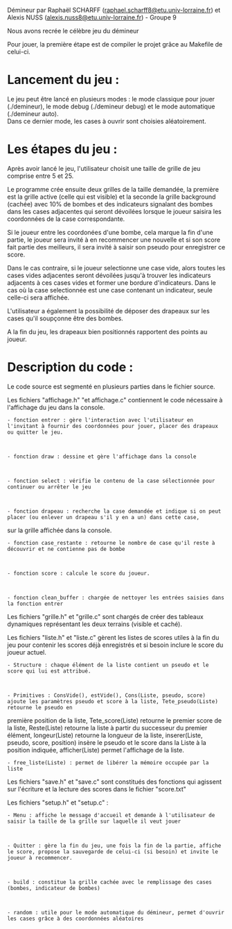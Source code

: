 ﻿Démineur par Raphaël SCHARFF (raphael.scharff8@etu.univ-lorraine.fr) et Alexis NUSS (alexis.nuss8@etu.univ-lorraine.fr) - Groupe 9 



Nous avons recrée le célèbre jeu du démineur



Pour jouer, la première étape est de compiler le projet grâce au Makefile de celui-ci.



# Lancement du jeu :

Le jeu peut être lancé en plusieurs modes : le mode classique pour jouer (./demineur), le mode debug (./demineur debug) et le mode automatique (./demineur auto).  
Dans ce dernier mode, les cases à ouvrir sont choisies aléatoirement. 



# Les étapes du jeu :

Après avoir lancé le jeu, l'utilisateur choisit une taille de grille de jeu comprise entre 5 et 25.

Le programme crée ensuite deux grilles de la taille demandée, la première est la grille active (celle qui est visible) et la seconde la grille background (cachée)
avec 10% de bombes et des indicateurs signalant des bombes dans les cases adjacentes qui seront dévoilées lorsque le joueur saisira les coordonnées de la 
case correspondante.


Si le joueur entre les coordonées d'une bombe, cela marque la fin d'une partie, le joueur sera invité à en recommencer une nouvelle et si son score fait partie des
meilleurs, il sera invité à saisir son pseudo pour enregistrer ce score.


Dans le cas contraire, si le joueur selectionne une case vide, alors toutes les cases vides adjacentes seront dévoilées jusqu'à trouver les indicateurs adjacents 
à ces cases vides et former une bordure d'indicateurs.
Dans le cas où la case selectionnée est une case contenant un indicateur, seule celle-ci sera affichée.

L'utilisateur a également la possibilité de déposer des drapeaux
sur les cases qu'il soupçonne être des bombes.


A la fin du jeu, les drapeaux bien positionnés rapportent des points au joueur.



# Description du code : 



Le code source est segmenté en plusieurs parties dans le fichier source.



Les fichiers "affichage.h" "et affichage.c" contiennent le code nécessaire à l'affichage du jeu dans la console.



	- fonction entrer : gère l'interaction avec l'utilisateur en l'invitant à fournir des coordonnées pour jouer, placer des drapeaux ou quitter le jeu.



	- fonction draw : dessine et gère l'affichage dans la console

	

	- fonction select : vérifie le contenu de la case sélectionnée pour continuer ou arrêter le jeu

	

	- fonction drapeau : recherche la case demandée et indique si on peut placer (ou enlever un drapeau s'il y en a un) dans cette case, 
sur la grille affichée dans la console.

	

	- fonction case_restante : retourne le nombre de case qu'il reste à découvrir et ne contienne pas de bombe

	

	- fonction score : calcule le score du joueur.

	

	- fonction clean_buffer : chargée de nettoyer les entrées saisies dans la fonction entrer



Les fichiers "grille.h" et "grille.c" sont chargés de créer des tableaux dynamiques représentant les deux terrains (visible et caché).



Les fichiers "liste.h" et "liste.c" gèrent les listes de scores utiles à la fin du jeu pour contenir les scores déjà enregistrés et si besoin inclure le 
score du joueur actuel.

	

	- Structure : chaque élément de la liste contient un pseudo et le score qui lui est attribué.

	

	- Primitives : ConsVide(), estVide(), Cons(Liste, pseudo, score) ajoute les paramètres pseudo et score à la liste, Tete_pseudo(Liste) retourne le pseudo en 
première position de la liste, Tete_score(Liste) retourne le premier score de la liste, Reste(Liste) retourne la liste à partir du successeur du premier élément, 
longeur(Liste) retourne la longueur de la liste, inserer(Liste, pseudo, score, position) insère le pseudo et le score dans la Liste à la position indiquée, 
afficher(Liste) permet l'affichage de la liste.

	

	- free_liste(Liste) : permet de libérer la mémoire occupée par la liste



Les fichiers "save.h" et "save.c" sont constitués des fonctions qui agissent sur l'écriture et la lecture des scores dans le fichier "score.txt"



Les fichiers "setup.h" et "setup.c" :

	
	- Menu : affiche le message d'accueil et demande à l'utilisateur de saisir la taille de la grille sur laquelle il veut jouer



	- Quitter : gère la fin du jeu, une fois la fin de la partie, affiche le score, propose la sauvegarde de celui-ci (si besoin) et invite le joueur à recommencer.



	- build : constitue la grille cachée avec le remplissage des cases (bombes, indicateur de bombes)


	
	- random : utile pour le mode automatique du démineur, permet d'ouvrir les cases grâce à des coordonnées aléatoires

